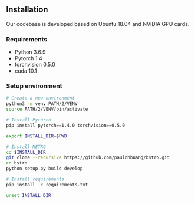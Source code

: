 ## Installation

Our codebase is developed based on Ubuntu 18.04 and NVIDIA GPU cards. 

### Requirements
- Python 3.6.9
- Pytorch 1.4
- torchvision 0.5.0
- cuda 10.1

### Setup environment

```bash
# Create a new environment
python3 -m venv PATH/2/VENV
source PATH/2/VENV/bin/activate

# Install Pytorch
pip install pytorch==1.4.0 torchvision==0.5.0 

export INSTALL_DIR=$PWD

# Install METRO
cd $INSTALL_DIR
git clone --recursive https://github.com/paulchhuang/bstro.git
cd bstro
python setup.py build develop

# Install requirements
pip install -r requirements.txt

unset INSTALL_DIR
```


